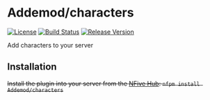 # Addemod/characters
[![License](https://img.shields.io/github/license/Addemod/characters.svg)](LICENSE)
[![Build Status](https://img.shields.io/appveyor/ci/Addemod/characters/master.svg)](https://ci.appveyor.com/project/Addemod/characters)
[![Release Version](https://img.shields.io/github/release/Addemod/characters/all.svg)](https://github.com/Addemod/characters/releases)

Add characters to your server

## Installation
~~Install the plugin into your server from the [NFive Hub](https://hub.nfive.io/Addemod/characters): `nfpm install Addemod/characters`~~
